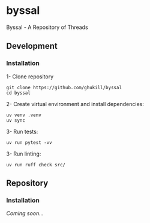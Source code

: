 # byssal
Byssal - A Repository of Threads

## Development

### Installation

1- Clone repository
```shell
git clone https://github.com/ghukill/byssal
cd byssal
```

2- Create virtual environment and install dependencies:
```shell
uv venv .venv
uv sync
```

3- Run tests:
```shell
uv run pytest -vv
```

3- Run linting:
```shell
uv run ruff check src/
```

## Repository

### Installation

_Coming soon..._